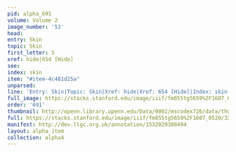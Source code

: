 ```yaml
---
pid: alpha_691
volume: Volume 2
image_number: '53'
head: 
entry: Skin
topic: Skin
first_letter: S
xref: hide|654 [Hide]
see: 
index: skin
item: "#item-4c481d25a"
unparsed: 
line: 'Entry: Skin|Topic: Skin|Xref: hide|Xref: 654 [Hide]|Index: skin|#item-4c481d25a'
full_image: https://stacks.stanford.edu/image/iiif/fm855tg5659%2F1607_0520/full/full/0/default.jpg
order: '691'
thumbnail: http://openn.library.upenn.edu/Data/0002/mscodex726/data/thumb/1607_0520_thumb.jpg
full: https://stacks.stanford.edu/image/iiif/fm855tg5659%2F1607_0520/323,3699,3014,207/full/0/default.jpg
manifest: http://dev.llgc.org.uk/annotation/1532029388494
layout: alpha_item
collection: alpha4
---
```

